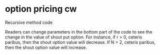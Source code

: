 # option pricing cw
Recursive method code

Readers can change parameters in the bottom part of the code to see the change in the value of shout put option.
For instance, if r > 0, ceteris paribus, then the shout option value will decrease.
If N > 2, ceteris paribus, then the shout option value will increase.
